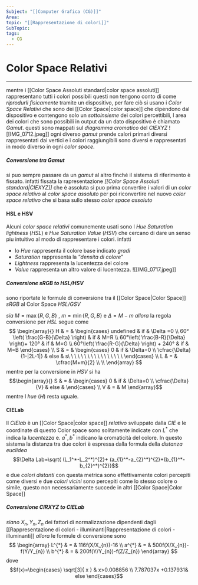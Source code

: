 ```yaml
---
Subject: "[[Computer Grafica (CG)]]"
Area: 
topic: "[[Rappresentazione di colori]]"
SubTopic: 
tags:
  - CG
---
```



# Color Space Relativi
---
mentre i [[Color Space Assoluti standard|color space assoluti]] rappresentano tutti i colori possibili questi non tengono conto di come _riprodurli fisicamente_ tramite un dispositivo, per fare ciò si usano i _Color Space Relativi_ che sono dei [[Color Space|color space]] che dipendono dal dispositivo e contengono solo un _sottoinsieme_ dei colori percettibili, l area dei colori che sono possibili in output da un dato dispositivo è chiamato _Gamut_.    questi sono mappati sul _diagramma cromatico_ del _CIEXYZ_
![[IMG_0712.jpeg]]
 ogni diverso _gamut_ prende calori primari diversi rappresentati dai vertici e i colori raggiungibili sono diversi e rappresentati in modo diverso in ogni _color space_.

##### Conversione tra Gamut
si puo sempre passare da un _gamut_ al altro finché il sistema di riferimento è fissato. 
infatti fissata la rapresentazione _[[Color Space Assoluti standard|CIEXYZ]]_ che è assoluta si puo prima convertire i valori di un _color space relativo_ al  _color space assoluto_ per poi riconvertire nel nuovo _color space relativo_ che si basa sullo stesso _color space assoluto_   



#### HSL e HSV
Alcuni _color space relativi_ comunemente usati sono l _Hue Saturation lightness_ (_HSL_) e _Hue Saturation Value_ (_HSV_) che cercano di dare un senso piu intuitivo al modo di rappresentare i colori.
infatti  
- lo _Hue_ rappresenta il colore base indicato _gradi_
- _Saturation_ rappresenta la “_densita di colore_” 
- _Lightness_ rappresenta la lucentezza del colore
- _Value_ rappresenta un altro valore di lucentezza.
![[IMG_0717.jpeg]]

##### Conversione sRGB to HSL/HSV
sono riportate le formule di conversione tra il [[Color Space|Color Space]] _sRGB_ al Color Space _HSL/GSV_

_sia_ $M=\max\{R,G,B\}$ , $m=\min\{R,G,B\}$ e $\Delta=M-m$ 
_allora_ la regola conversione per _HSL_ segue come
$$
\begin{array}{}
H & = & \begin{cases}
  undefined  & if &  \Delta =0 \\
  60°\left( \frac{G-B}{\Delta} \right)  & if  & M=R \\
60°\left( \frac{B-R}{\Delta} \right)+ 120°  & if  & M=G \\
60°\left( \frac{R-G}{\Delta} \right) + 240°  & if  & M=B 
\end{cases}  \\ 
S & = & \begin{cases}
0 & if & \Delta=0 \\
\cfrac{\Delta}{1-|2L-1|} &  else & s\ \ \ \ \ \ \ \ \ \ \ \ \ \ \ \ \
\end{cases} \\
L & = & \cfrac{M+m}{2} \\
 \\
\end{array}
$$
mentre per la conversione in _HSV_ si ha $$\begin{array}{}
S & = & \begin{cases}
0  & if & \Delta=0 \\
\cfrac{\Delta}{V} & else  & 
\end{cases} \\
V & = & M
\end{array}$$
mentre l _hue_ $(H)$ resta uguale.

#### CIELab
Il _CIElab_ è un [[Color Space|color space]] _relativo_ sviluppato dalla _CIE_ e le coordinate di questo Color space sono solitamente indicate con $L^{*}$ che indica la _lucentezza_ e. $a^{*} , b^{*}$  indicano la cromaticità del colore.
In questo sistema la distanza tra due colori è espressa dalla formula della _distanza euclidea_ $$\Delta Lab=\sqrt{ (L_1^*-L_2^*)^{2}+ (a_{1}^*-a_{2}^*)^{2}+(b_{1}^*-b_{2}^*)^{2}}$$e due _colori distanti_ con questa metrica sono effettivamente colori percepiti come diversi e due _colori vicini_ sono percepiti come lo stesso colore o simile, questo non necessariamente succede in altri [[Color Space|Color Space]]


##### Conversione CIRXYZ to CIELab
_siano_ $X_{n},Y_{n},Z_{n}$ dei fattori di normalizzazione dipendenti dagli [[Rappresentazione di colori - illuminanti|Rappresentazione di colori - illuminanti]]
_allora_ le formule di conversione sono$$
\begin{array}
L^{*} & = & 116f(X/X_{n})-16 \\
a^{*} & = & 500f(X/X_{n})-f(Y/Y_{n}) \\
b^{*} & = & 200f(Y/Y_{n})-f(Z/Z_{n})
\end{array}
$$
dove $$f(x)=\begin{cases}
	\sqrt[3]{ x }  &  x>0.008856 \\
7.787037x +0.137931& else 
\end{cases}$$
